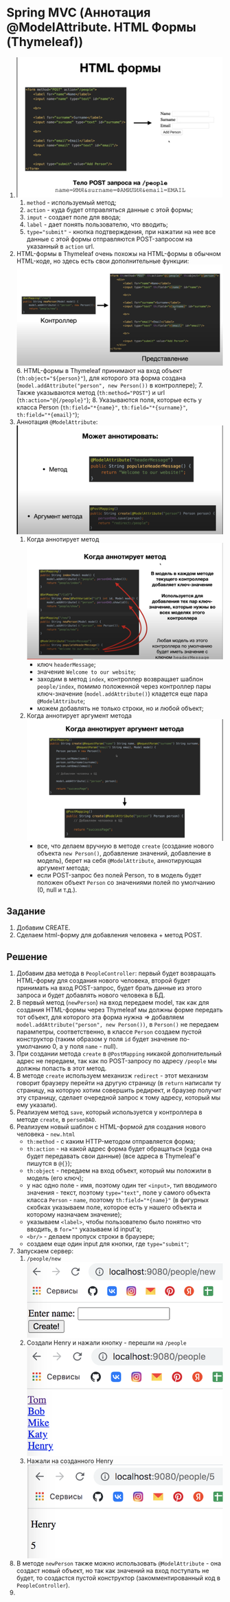 # Spring MVC (Аннотация @ModelAttribute. HTML Формы (Thymeleaf))

1. ![HTML](images/17.png)
   1. `method` - используемый метод;
   2. `action` - куда будет отправляться данные с этой формы;
   3. `imput` - создает поле для ввода;
   4. `label` - дает понять пользователю, что вводить;
   5. `type="submit"` - кнопка подтверждения, при нажатии на нее все данные с этой формы отправляются POST-запросом на указанный в `action` url.
2. HTML-формы в Thymeleaf очень похожы на HTML-формы в обычном HTML-коде, но здесь есть свои дополнительные функции:![HTML](images/18.png)
   6. HTML-формы в Thymeleaf принимают на вход объект (`th:object="${person}"`), для которого эта форма создана (`model.addAttribute("person", new Person())` в контроллере);
   7. Также указываются метод (`th:method="POST"`) и url (`th:action="@{/people}"`);
   8. Указываются поля, которые есть у класса Person (`th:field="*{name}"`, `th:field="*{surname}"`, `th:field="*{email}"`);
3. Аннотация `@ModelAttribute`:
   ![MA](images/19.png)
   1. Когда аннотирует метод ![MA](images/20.png)
      - ключ `headerMessage`;
      - значение `Welcome to our website`;
      - заходим в метод `index`, контроллер возвращает шаблон `people/index`, помимо положенной через контроллер пары ключ-значение (`model.addAttribute()`) кладется еще пара `@ModelAttribute`;
      - можем добавлять не только строки, но и любой объект;
   2. Когда аннотирует аргумент метода ![MA](images/21.png)
      - все, что делаем вручную в методе `create` (создание нового  объекта `new Person()`, добавление значений, добавление в модель), берет на себя `@ModelAttribute`, аннотирующая аргумент метода;
      - если POST-запрос без полей Person, то в модель будет положен объект `Person` со значениями полей по умолчанию (0, null и т.д.).


## Задание

1. Добавим CREATE.
2. Сделаем html-форму для добавления человека + метод POST.

## Решение

1. Добавим два метода в `PeopleController`: первый будет возвращать HTML-форму для создания нового человека, второй будет принимать на вход POST-запрос, будет брать данные из этого запроса и будет добавлять нового человека в БД.
2. В первый метод (`newPerson`) на вход передаем model, так как для создания HTML-формы через Thymeleaf мы должны форме передать тот объект, для которого эта форма нужна => добавляем `model.addAttribute("person", new Person())`, в `Person()` не передаем парампетры, соответственно, в классе `Person` создаем пустой конструктор (таким образом у поля `id` будет значение по-умолчанию 0, а у поля `name` - null).
3. При создании метода `create` в `@PostMapping` никакой дополнительный адрес не передаем, так как по POST-запросу по адресу `/people` мы должны попасть в этот метод.
4. В методе `create` используем механизж `redirect` - этот механизм говорит браузеру перейти на другую страницу (в `return` написали ту страницу, на которую хотим совершить редирект, и браузер получит эту страницу, сделает очередной запрос к тому адресу, который мы ему указали).
5. Реализуем метод `save`, который используется у контроллера в методе `create`, в `personDAO`.
6. Реализуем новый шаблон с HTML-формой для создания нового человека - `new.html`
   - `th:method` - с каким HTTP-методом отправляется форма;
   - `th:action` - на какой адрес форма будет обращаться (куда она будет передавать свои данные) (все адреса  в Thymeleaf'е пишутся в `@{}`);
   - `th:object` - передаем на вход объект, который мы положили в модель (его ключ);
   - у нас одно поле - имя, поэтому один тег `<input>`, тип вводимого значения - текст, поэтому `type="text"`, поле у самого объекта класса `Person` - `name`, поэтому `th:field="*{name}"` (в фигурных скобках указываем поле, которое есть у нашего объекта и которому назначаем значение);
   - указываем `<label>`, чтобы пользователю было понятно что вводить, в `for=""` указываем id input'а;
   - `<br/>` - делаем пропуск строки в браузере;
   - создаем еще один input для кнопки, где `type="submit"`;
7. Запускаем сервер:
   1. `/people/new` ![new](images/22.png)
   2. Создали Henry и нажали кнопку - перешли на `/people` ![people](images/23.png)
   3. Нажали на созданного Henry ![Henry](images/24.png)
8. В методе `newPerson` также можно использовать `@ModelAttribute` - она создаст новый объект, но так как значений на вход поступать не будет, то создастся пустой конструктор (закомментированный код в `PeopleController`).
9. 